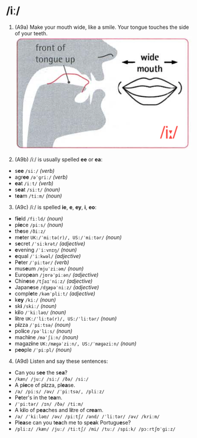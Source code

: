 # /iː/
1. (A9a) Make your mouth wide, like a smile. Your tongue touches the side of your teeth.  
![iː](https://raw.githubusercontent.com/thanhduongvs/ipa/main/images/01_nguyen-am-iː.png)

2. (A9b) /iː/ is usually spelled **ee** or **ea**:
- s**ee** `/siː/` *(verb)*
- agr**ee** `/əˈɡriː/` *(verb)*
- **ea**t `/iːt/` *(verb)*
- s**ea**t `/siːt/` *(noun)*
- t**ea**m `/tiːm/` *(noun)*

3. (A9c) /iː/ is spelled **ie**, **e**, **ey**, **i**, **eo**:
- f**ie**ld `/fiːld/` *(noun)*
- p**ie**ce `/piːs/` *(noun)*
- th**e**se `/ðiːz/`
- m**e**ter `UK:/ˈmiːtə(r)/, US:/ˈmiːtər/` *(noun)*
- s**e**cret `/ˈsiːkrət/` *(adjective)*
- **e**vening `/ˈiːvnɪŋ/` *(noun)*
- **e**qual `/ˈiːkwəl/` *(adjective)*
- P**e**ter `/ˈpiːtər/` *(verb)*
- mus**e**um `/mjuˈziːəm/` *(noun)*
- Europ**e**an `/jʊrəˈpiːən/` *(adjective)*
- Chin**e**se `/tʃaɪˈniːz/` *(adjective)*
- Japan**e**se `/dʒæpəˈniːz/` *(adjective)*
- compl**e**te `/kəmˈpliːt/` *(adjective)*
- k**ey** `/kiː/` *(noun)*
- sk**i** `/skiː/` *(noun)*
- k**i**lo `/ˈkiːləʊ/` *(noun)*
- l**i**tre `UK:/ˈliːtə(r)/, US:/ˈliːtər/` *(noun)*
- p**i**zza `/ˈpiːtsə/` *(noun)*
- pol**i**ce `/pəˈliːs/` *(noun)*
- mach**i**ne `/məˈʃiːn/` *(noun)*
- magaz**i**ne `UK:/mæɡəˈziːn/, US:/ˈmæɡəziːn/` *(noun)*
- p**eo**ple `/ˈpiːpl/` *(noun)*

4. (A9d) Listen and say these sentences:
- Can you s**ee** the s**ea**?
- `/kæn/ /juː/ /siː/ /ðə/ /siː/`
- A p**ie**ce of p**i**zza, pl**ea**se.
- `/ə/ /piːs/ /əv/ /ˈpiːtsə/, /pliːz/`
- P**e**ter's in the t**ea**m.
- `/ˈpiːtər/ /ɪn/ /ðə/ /tiːm/`
- A k**i**lo of p**ea**ches and l**i**tre of c**rea**m.
- `/ə/ /ˈkiːləʊ/ /əv/ /piːtʃ/ /ənd/ /ˈliːtər/ /əv/ /kriːm/`
- Pl**ea**se can you t**ea**ch me to sp**ea**k Portugu**e**se?
- `/pliːz/ /kæn/ /juː/ /tiːtʃ/ /mi/ /tuː/ /spiːk/ /pɔːrtʃʊˈɡiːz/`